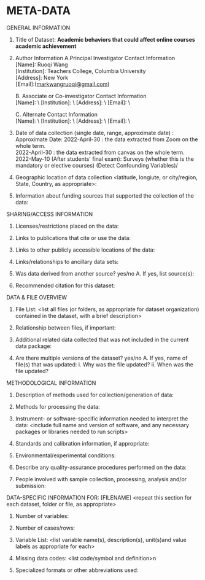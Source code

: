 # META-DATA
GENERAL INFORMATION

1. Title of Dataset: **Academic behaviors that could affect online courses academic achievement** 

2. Author Information
	A.Principal Investigator Contact Information\
		[Name]: Ruoqi Wang\
		[Institution]: Teachers College, Columbia University\
		[Address]: New York\
		[Email]:(markwangruoqi@gmail.com)

	B. Associate or Co-investigator Contact Information\
		[Name]: \ 
		[Institution]: \ 
		[Address]: \ 
		[Email]: \ 

	C. Alternate Contact Information \
		[Name]: \ 
		[Institution]: \ 
		[Address]: \ 
		[Email]: \ 

3. Date of data collection (single date, range, approximate date) <suggested format YYYY-MM-DD>: 
	Approximate Date: 
	2022-April-30 : the data extracted from Zoom on the whole term.\
	2022-April-30 : the data extracted from canvas on the whole term. 
	2022-May-10 (After students' final exam): Surveys (whether this is the mandatory or elective courses) (Detect Confounding Variables)/
	
	

4. Geographic location of data collection <latitude, longiute, or city/region, State, Country, as appropriate>: 

5. Information about funding sources that supported the collection of the data: 


SHARING/ACCESS INFORMATION

1. Licenses/restrictions placed on the data: 

2. Links to publications that cite or use the data: 

3. Links to other publicly accessible locations of the data: 

4. Links/relationships to ancillary data sets: 

5. Was data derived from another source? yes/no
	A. If yes, list source(s): 

6. Recommended citation for this dataset: 


DATA & FILE OVERVIEW

1. File List: 
<list all files (or folders, as appropriate for dataset organization) contained in the dataset, with a brief description>

2. Relationship between files, if important: 

3. Additional related data collected that was not included in the current data package: 

4. Are there multiple versions of the dataset? yes/no
	A. If yes, name of file(s) that was updated: 
		i. Why was the file updated? 
		ii. When was the file updated? 


METHODOLOGICAL INFORMATION

1. Description of methods used for collection/generation of data: 
<Include links or references to publications or other documentation containing experimental design or protocols used in data collection>

2. Methods for processing the data: 
<describe how the submitted data were generated from the raw or collected data>

3. Instrument- or software-specific information needed to interpret the data: 
<include full name and version of software, and any necessary packages or libraries needed to run scripts>

4. Standards and calibration information, if appropriate: 

5. Environmental/experimental conditions: 

6. Describe any quality-assurance procedures performed on the data: 

7. People involved with sample collection, processing, analysis and/or submission: 


DATA-SPECIFIC INFORMATION FOR: [FILENAME]
<repeat this section for each dataset, folder or file, as appropriate>

1. Number of variables: 

2. Number of cases/rows: 

3. Variable List: 
<list variable name(s), description(s), unit(s)and value labels as appropriate for each>

4. Missing data codes: 
<list code/symbol and definition>n

5. Specialized formats or other abbreviations used: 
